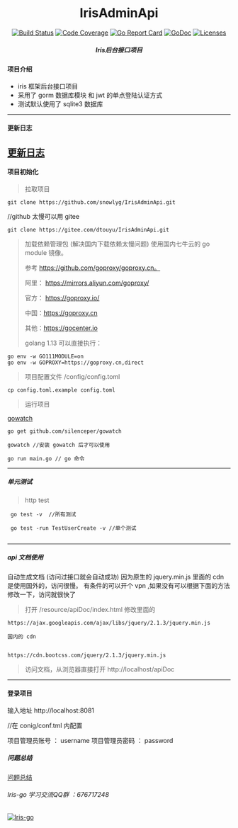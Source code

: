 <h1 align="center">IrisAdminApi</h1>

<p align="center">
    <a href="https://travis-ci.org/snowlyg/IrisAdminApi"><img src="https://travis-ci.org/snowlyg/IrisAdminApi.svg?branch=master" alt="Build Status"></a>
    <a href="https://codecov.io/gh/snowlyg/IrisAdminApi"><img src="https://codecov.io/gh/snowlyg/IrisAdminApi/branch/master/graph/badge.svg" alt="Code Coverage"></a>
    <a href="https://goreportcard.com/report/github.com/snowlyg/IrisAdminApi"><img src="https://goreportcard.com/badge/github.com/snowlyg/IrisAdminApi" alt="Go Report Card"></a>
    <a href="https://godoc.org/github.com/snowlyg/IrisAdminApi"><img src="https://godoc.org/github.com/snowlyg/IrisAdminApi?status.svg" alt="GoDoc"></a>
    <a href="https://github.com/snowlyg/IrisAdminApi/blob/master/LICENSE"><img src="https://img.shields.io/github/license/snowlyg/IrisAdminApi" alt="Licenses"></a>
    <h5 align="center">Iris后台接口项目</h5>
</p>

#### 项目介绍
- iris 框架后台接口项目
- 采用了 gorm 数据库模块 和 jwt 的单点登陆认证方式
- 测试默认使用了 sqlite3 数据库
---

#### 更新日志
[更新日志](UPDATE.MD)
---

#### 项目初始化

>拉取项目

```
git clone https://github.com/snowlyg/IrisAdminApi.git
```
//github 太慢可以用 gitee
```
git clone https://gitee.com/dtouyu/IrisAdminApi.git
```

>加载依赖管理包 (解决国内下载依赖太慢问题)
>使用国内七牛云的 go module 镜像。
>
>参考 https://github.com/goproxy/goproxy.cn。
>
>阿里： https://mirrors.aliyun.com/goproxy/
>
>官方： https://goproxy.io/
>
>中国：https://goproxy.cn
>
>其他：https://gocenter.io
>
>golang 1.13 可以直接执行：
```
go env -w GO111MODULE=on
go env -w GOPROXY=https://goproxy.cn,direct

```


>项目配置文件 /config/config.toml

```
cp config.toml.example config.toml
```

>运行项目 

[gowatch](https://gitee.com/silenceper/gowatch)
```
go get github.com/silenceper/gowatch

gowatch //安装 gowatch 后才可以使用

go run main.go // go 命令
```

---
##### 单元测试 
>http test

```
 go test -v  //所有测试
 
 go test -run TestUserCreate -v //单个测试
 
```

---

##### api 文档使用
自动生成文档 (访问过接口就会自动成功)
因为原生的 jquery.min.js 里面的 cdn 是使用国外的，访问很慢。
有条件的可以开个 vpn ,如果没有可以根据下面的方法修改一下，访问就很快了
>打开 /resource/apiDoc/index.html 修改里面的

```
https://ajax.googleapis.com/ajax/libs/jquery/2.1.3/jquery.min.js

国内的 cdn


https://cdn.bootcss.com/jquery/2.1.3/jquery.min.js
```

>访问文档，从浏览器直接打开 http://localhost/apiDoc

---

#### 登录项目
输入地址 http://localhost:8081

//在 conig/conf.tml 内配置 

项目管理员账号 ： username
项目管理员密码 ： password

##### 问题总结

[问题总结](ERRORS.MD)


###### Iris-go 学习交流QQ群 ：676717248
<a target="_blank" href="//shang.qq.com/wpa/qunwpa?idkey=cc99ccf86be594e790eacc91193789746af7df4a88e84fe949e61e5c6d63537c"><img border="0" src="http://pub.idqqimg.com/wpa/images/group.png" alt="Iris-go" title="Iris-go"></a>

